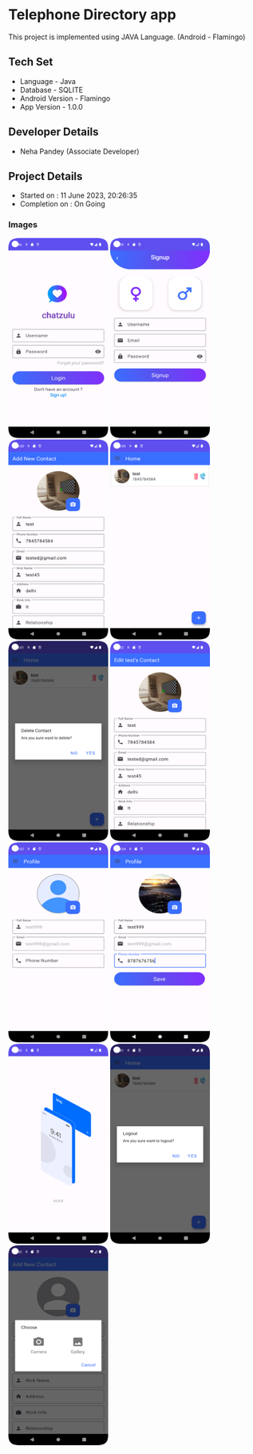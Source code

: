 # Telephone Directory app
This project is implemented using JAVA Language. (Android - Flamingo)

## Tech Set
- Language - Java
- Database - SQLITE
- Android Version - Flamingo
- App Version - 1.0.0

## Developer Details
- Neha Pandey (Associate Developer)

## Project Details
- Started on : 11 ‎June ‎2023, ‏‎20:26:35
- Completion on : On Going


### Images 
<img src="./app/snapshots/login_screen.png" width="200" height="400"/> <img src="./app/snapshots/signup_screen.png" width="200" height="400"/> <img src="./app/snapshots/add_new_contact_screen.png" width="200" height="400"/>
<img src="./app/snapshots/home_screen.png" width="200" height="400"/> <img src="./app/snapshots/delete_contact.png" width="200" height="400"/> <img src="./app/snapshots/edit_contact_screen.png" width="200" height="400"/>
<img src="./app/snapshots/profile_screen.png" width="200" height="400"/> <img src="./app/snapshots/update_profile.png" width="200" height="400"/> <img src="./app/snapshots/splash_screen.png" width="200" height="400"/>
<img src="./app/snapshots/logout_dialog_screen.png" width="200" height="400"/> <img src="./app/snapshots/select_image_screen.png" width="200" height="400"/> 
